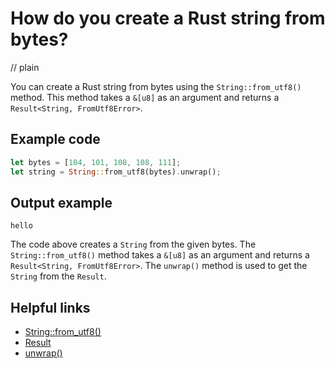 # How do you create a Rust string from bytes?
// plain

You can create a Rust string from bytes using the `String::from_utf8()` method. This method takes a `&[u8]` as an argument and returns a `Result<String, FromUtf8Error>`.

## Example code

```rust
let bytes = [104, 101, 108, 108, 111];
let string = String::from_utf8(bytes).unwrap();
```

## Output example

```
hello
```

The code above creates a `String` from the given bytes. The `String::from_utf8()` method takes a `&[u8]` as an argument and returns a `Result<String, FromUtf8Error>`. The `unwrap()` method is used to get the `String` from the `Result`.

## Helpful links

- [String::from_utf8()](https://doc.rust-lang.org/std/string/struct.String.html#method.from_utf8)
- [Result](https://doc.rust-lang.org/std/result/enum.Result.html)
- [unwrap()](https://doc.rust-lang.org/std/result/enum.Result.html#method.unwrap)